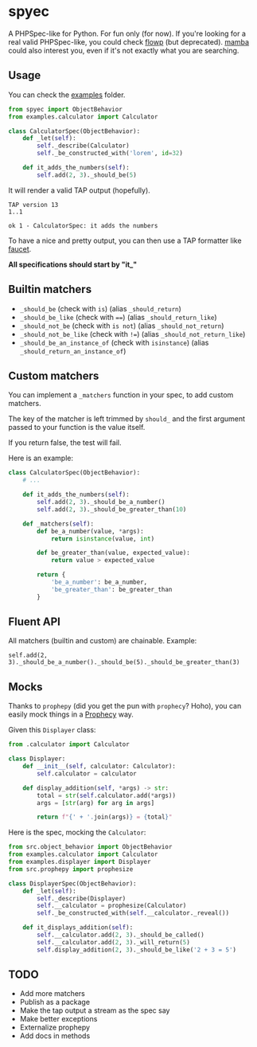 # spyec

A PHPSpec-like for Python. For fun only (for now). If you're looking for a real valid PHPSpec-like, you could check [flowp](http://pawelgalazka.github.io/flowp/testing.html) (but deprecated). [mamba](https://nestorsalceda.com/mamba/) could also interest you, even if it's not exactly what you are searching.

## Usage

You can check the [examples](examples) folder.

```python
from spyec import ObjectBehavior
from examples.calculator import Calculator

class CalculatorSpec(ObjectBehavior):
    def _let(self):
        self._describe(Calculator)
        self._be_constructed_with('lorem', id=32)

    def it_adds_the_numbers(self):
        self.add(2, 3)._should_be(5)
```

It will render a valid TAP output (hopefully).

```
TAP version 13
1..1

ok 1 - CalculatorSpec: it adds the numbers
```

To have a nice and pretty output, you can then use a TAP formatter like [faucet](https://www.npmjs.com/package/faucet).

**All specifications should start by "it\_"**

## Builtin matchers

- `_should_be` (check with `is`) (alias `_should_return`)
- `_should_be_like` (check with `==`) (alias `_should_return_like`)
- `_should_not_be` (check with `is not`) (alias `_should_not_return`)
- `_should_not_be_like` (check with `!=`) (alias `_should_not_return_like`)
- `_should_be_an_instance_of` (check with `isinstance`) (alias
  `_should_return_an_instance_of`)

## Custom matchers

You can implement a `_matchers` function in your spec, to add custom matchers.

The key of the matcher is left trimmed by `should_` and the first argument
passed to your function is the value itself.

If you return false, the test will fail.

Here is an example:

```python
class CalculatorSpec(ObjectBehavior):
    # ...

    def it_adds_the_numbers(self):
        self.add(2, 3)._should_be_a_number()
        self.add(2, 3)._should_be_greater_than(10)

    def _matchers(self):
        def be_a_number(value, *args):
            return isinstance(value, int)

        def be_greater_than(value, expected_value):
            return value > expected_value

        return {
            'be_a_number': be_a_number,
            'be_greater_than': be_greater_than
        }
```

## Fluent API

All matchers (builtin and custom) are chainable. Example:

`self.add(2, 3)._should_be_a_number()._should_be(5)._should_be_greater_than(3)`

## Mocks

Thanks to `prophepy` (did you get the pun with `prophecy`? Hoho), you can
easily mock things in a [Prophecy](https://github.com/phpspec/prophecy) way.

Given this `Displayer` class:

```python
from .calculator import Calculator

class Displayer:
    def __init__(self, calculator: Calculator):
        self.calculator = calculator

    def display_addition(self, *args) -> str:
        total = str(self.calculator.add(*args))
        args = [str(arg) for arg in args]

        return f"{' + '.join(args)} = {total}"
```

Here is the spec, mocking the `Calculator`:

```python
from src.object_behavior import ObjectBehavior
from examples.calculator import Calculator
from examples.displayer import Displayer
from src.prophepy import prophesize

class DisplayerSpec(ObjectBehavior):
    def _let(self):
        self._describe(Displayer)
        self.__calculator = prophesize(Calculator)
        self._be_constructed_with(self.__calculator._reveal())

    def it_displays_addition(self):
        self.__calculator.add(2, 3)._should_be_called()
        self.__calculator.add(2, 3)._will_return(5)
        self.display_addition(2, 3)._should_be_like('2 + 3 = 5')
```

## TODO

- Add more matchers
- Publish as a package
- Make the tap output a stream as the spec say
- Make better exceptions
- Externalize prophepy
- Add docs in methods
